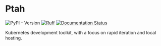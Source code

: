 # Ptah

![PyPI - Version](https://img.shields.io/pypi/v/ptah-cli)
[![Ruff](https://img.shields.io/endpoint?url=https://raw.githubusercontent.com/astral-sh/ruff/main/assets/badge/v2.json)](https://github.com/astral-sh/ruff)
[![Documentation Status](https://readthedocs.org/projects/ptah/badge/?version=latest)](https://ptah.readthedocs.io/en/latest/?badge=latest)

Kubernetes development toolkit, with a focus on rapid iteration and local
hosting.
